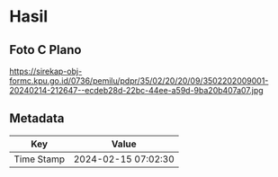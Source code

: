 # Hasil

## Foto C Plano

https://sirekap-obj-formc.kpu.go.id/0736/pemilu/pdpr/35/02/20/20/09/3502202009001-20240214-212647--ecdeb28d-22bc-44ee-a59d-9ba20b407a07.jpg


## Metadata

| Key        | Value               |
| ---------- | ------------------- |
| Time Stamp | 2024-02-15 07:02:30 |



